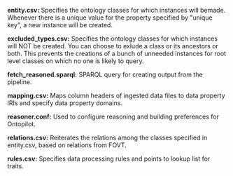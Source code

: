 **entity.csv:** Specifies the ontology classes for which instances will bemade. Whenever there is a unique value for the property specified by "unique key", a new instance will be created.

**excluded_types.csv:**  Specifies the ontology classes for which instances will NOT be created. You can choose to exlude a class or its ancestors or both. This prevents the creations of a bunch of unneeded instances for root level classes on which no one is likely to query.

**fetch_reasoned.sparql:** SPARQL query for creating output from the pipeline.

**mapping.csv:** Maps column headers of ingested data files to data property IRIs and specify data property domains.

**reasoner.conf:** Used to configure reasoning and building preferences for Ontopilot.

**relations.csv:** Reiterates the relations among the classes specified in entity.csv, based on relations from FOVT.

**rules.csv:** Specifies data processing rules and points to lookup list for traits.

